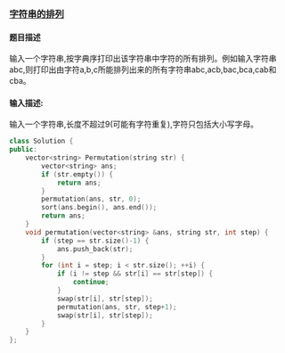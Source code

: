 ### [字符串的排列](https://www.nowcoder.com/practice/fe6b651b66ae47d7acce78ffdd9a96c7?tpId=13&tqId=11180&tPage=2&rp=2&ru=%2Fta%2Fcoding-interviews&qru=%2Fta%2Fcoding-interviews%2Fquestion-ranking)
#### 题目描述
输入一个字符串,按字典序打印出该字符串中字符的所有排列。例如输入字符串abc,则打印出由字符a,b,c所能排列出来的所有字符串abc,acb,bac,bca,cab和cba。
#### 输入描述:
输入一个字符串,长度不超过9(可能有字符重复),字符只包括大小写字母。
```c++
class Solution {
public:
    vector<string> Permutation(string str) {
        vector<string> ans;
        if (str.empty()) {
            return ans;
        }
        permutation(ans, str, 0);
        sort(ans.begin(), ans.end());
        return ans;
    }
    void permutation(vector<string> &ans, string str, int step) {
        if (step == str.size()-1) {
            ans.push_back(str);
        }
        for (int i = step; i < str.size(); ++i) {
            if (i != step && str[i] == str[step]) {
                continue;
            }
            swap(str[i], str[step]);
            permutation(ans, str, step+1);
            swap(str[i], str[step]);
        }
    }
};
```